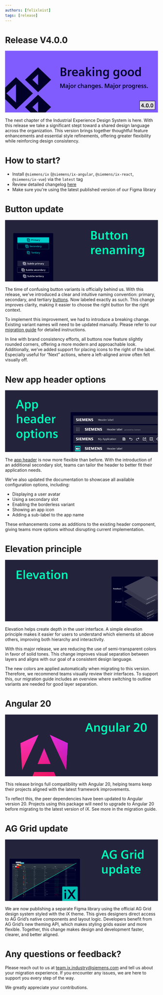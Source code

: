 ```yaml
---
authors: [felixleist]
tags: [release]
---
```


# Release V4.0.0

![banner](./2510_blog_4-0.png)

The next chapter of the Industrial Experience Design System is here. With this release we take a significant stept toward a shared design language across the organization. This version brings together thoughtful feature enhancements and essential style refinements, offering greater flexibility while reinforcing design consistency.

<!-- truncate -->

# How to start?

- Install `@siemens/ix` (`@siemens/ix-angular`, `@siemens/ix-react`, `@siemens/ix-vue`) via the `latest` tag
- Review detailed changelog [here](/docs/home/releases/changelog)
- Make sure you're using the latest published version of our Figma library

# Button update

![button](./2510_blog_buttons.png)

The time of confusing button variants is officially behind us. With this release, we’ve introduced a clear and intuitive naming convention: primary, secondary, and tertiary [buttons](/docs/components/button/guide). Now labeled exactly as such. This change improves clarity, making it easier to choose the right button for the right context.

To implement this improvement, we had to introduce a breaking change. Existing variant names will need to be updated manually. Please refer to our [migration guide](/docs/home/migration/4_0_0) for detailed instructions.

In line with brand consistency efforts, all buttons now feature slightly rounded corners, offering a more modern and approachable look. Additionally, we’ve added support for placing icons to the right of the label. Especially useful for “Next” actions, where a left-aligned arrow often felt visually off.

# New app header options

![appheaderoptions](./2510_blog_appheader.png)

The [app header](/docs/components/application-header/guide) is now more flexible than before. With the introduction of an additional secondary slot, teams can tailor the header to better fit their application needs.

We’ve also updated the documentation to showcase all available configuration options, including:

- Displaying a user avatar
- Using a secondary slot
- Enabling the borderless variant
- Showing an app icon
- Adding a sub-label to the app name

These enhancements come as additions to the existing header component, giving teams more options without disrupting current implementation.

# Elevation principle

![elevation](./2510_blog_elevation.png)

Elevation helps create depth in the user interface. A simple elevation principle makes it easier for users to understand which elements sit above others, improving both hierarchy and interactivity.

With this major release, we are reducing the use of semi-transparent colors in favor of solid tones. This change improves visual separation between layers and aligns with our goal of a consistent design language.

The new colors are applied automatically when migrating to this version. Therefore, we recommend teams visually review their interfaces. To support this, our migration guide includes an overview where switching to outline variants are needed for good layer separation.

# Angular 20

![angular20](./2510_blog_angular.png)

This release brings full compatibility with Angular 20, helping teams keep their projects aligned with the latest framework improvements.

To reflect this, the peer dependencies have been updated to Angular version 20. Projects using this package will need to upgrade to Angular 20 before migrating to the latest version of iX. See more in the migration guide.

# AG Grid update

![aggrid](./2510_blog_aggrid.png)

We are now publishing a separate Figma library using the official AG Grid design system styled with the iX theme. This gives designers direct access to AG Grid’s native components and layout logic. Developers benefit from AG Grid’s new theming API, which makes styling grids easier and more flexible. Together, this change makes design and development faster, clearer, and better aligned.

# Any questions or feedback?

Please reach out to us at [team.ix.industry@siemens.com](mailto:team.ix.industry@siemens.com) and tell us about your migration experience.
If you encounter any issues, we are here to support you every step of the way.

We greatly appreciate your contributions.

